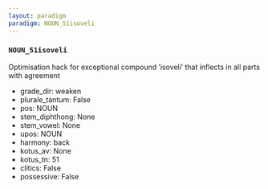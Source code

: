 ```yaml
---
layout: paradigm
paradigm: NOUN_51isoveli
---
```

### ` NOUN_51isoveli `

Optimisation hack for exceptional compound ’isoveli’ that inflects in all parts with agreement
* grade_dir: weaken
* plurale_tantum: False
* pos: NOUN
* stem_diphthong: None
* stem_vowel: None
* upos: NOUN
* harmony: back
* kotus_av: None
* kotus_tn: 51
* clitics: False
* possessive: False
